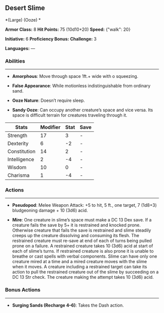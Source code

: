 ## Desert Slime
*(Large) (Ooze) *

**Armor Class:** 8
**Hit Points:** 75 (10d10+20)
**Speed:** {"walk": 20}

**Initiative:** 6
**Proficiency Bonus:**
**Challenge:** 3

**Languages:** —

### Abilities
 --- 
- **Amorphous**: Move through space 1ft.+ wide with o squeezing.

- **False Appearance**: While motionless indistinguishable from ordinary sand.

- **Ooze Nature**: Doesn’t require sleep.

- **Sandy Ooze**: Can occupy another creature’s space and vice versa. Its space is difficult terrain for creatures traveling through it.



| Stats | Modifier | Stat | Save
| ---- | ---- | ---- | ---- |
| Strength | 17 | 3 | - |
| Dexterity | 6 | -2 | - |
| Constitution | 14 | 2 | - |
| Intelligence | 2 | -4 | - |
| Wisdom | 10 | 0 | - |
| Charisma | 1 | -4 | - |

### Actions
 --- 
- **Pseudopod**: Melee Weapon Attack: +5 to hit, 5 ft., one target, 7 (1d8+3) bludgeoning damage + 10 (3d6) acid.

- **Mire**: One creature in slime’s space must make a DC 13 Dex save. If a creature fails the save by 5+ it is restrained and knocked prone. Otherwise creature that fails the save is restrained and slime steadily creeps up the creature dissolving and consuming its flesh. The restrained creature must re-save at end of each of turns being pulled prone on a failure. A restrained creature takes 10 (3d6) acid at start of each of slime’s turns. If restrained creature is also prone it is unable to breathe or cast spells with verbal components. Slime can have only one creature mired at a time and a mired creature moves with the slime when it moves. A creature including a restrained target can take its action to pull the restrained creature out of the slime by succeeding on a DC 13 Str check. The creature making the attempt takes 10 (3d6) acid.

### Bonus Actions
 --- 
- **Surging Sands (Recharge 4–6)**: Takes the Dash action.

